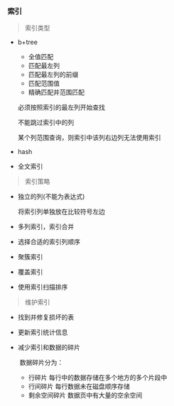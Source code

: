 ###   索引

> 索引类型

* b+tree

  * 全值匹配
  * 匹配最左列
  * 匹配最左列的前缀
  * 匹配范围值
  * 精确匹配并范围匹配

  必须按照索引的最左列开始查找

  不能跳过索引中的列

  某个列范围查询，则索引中该列右边列无法使用索引

* hash

* 全文索引

> 索引策略

* 独立的列(不能为表达式)

  将索引列单独放在比较符号左边

* 多列索引，索引合并

* 选择合适的索引列顺序

* 聚簇索引

* 覆盖索引

* 使用索引扫描排序

> 维护索引

* 找到并修复损坏的表

* 更新索引统计信息

* 减少索引和数据的碎片

  ​	数据碎片分为：

  * 行碎片 每行中的数据存储在多个地方的多个片段中
  * 行间碎片 每行数据未在磁盘顺序存储
  * 剩余空间碎片 数据页中有大量的空余空间